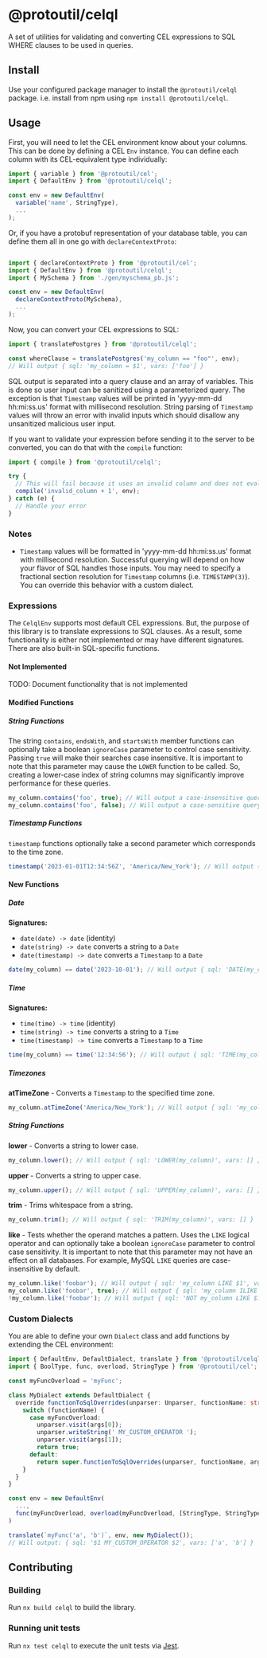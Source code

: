 # @protoutil/celql

A set of utilities for validating and converting CEL expressions to SQL WHERE clauses to be used in queries.

## Install

Use your configured package manager to install the `@protoutil/celql` package. i.e. install from npm using `npm install @protoutil/celql`.

## Usage

First, you will need to let the CEL environment know about your columns. This can be done by defining a CEL `Env` instance. You can define each column with its CEL-equivalent type individually:

```typescript
import { variable } from '@protoutil/cel';
import { DefaultEnv } from '@protoutil/celql';

const env = new DefaultEnv(
  variable('name', StringType),
  ...
);
```

Or, if you have a protobuf representation of your database table, you can define them all in one go with `declareContextProto`:

```typescript

import { declareContextProto } from '@protoutil/cel';
import { DefaultEnv } from '@protoutil/celql';
import { MySchema } from './gen/myschema_pb.js';

const env = new DefaultEnv(
  declareContextProto(MySchema),
  ...
);
```

Now, you can convert your CEL expressions to SQL:

```typescript
import { translatePostgres } from '@protoutil/celql';

const whereClause = translatePostgres('my_column == "foo"', env);
// Will output { sql: 'my_column = $1', vars: ['foo'] }
```

SQL output is separated into a query clause and an array of variables. This is done so user input can be sanitized using a parameterized query. The exception is that `Timestamp` values will be printed in 'yyyy-mm-dd hh:mi:ss.us' format with millisecond resolution. String parsing of `Timestamp` values will throw an error with invalid inputs which should disallow any unsanitized malicious user input.

If you want to validate your expression before sending it to the server to be converted, you can do that with the `compile` function:

```typescript
import { compile } from '@protoutil/celql';

try {
  // This will fail because it uses an invalid column and does not evaluate to a boolean expression
  compile('invalid_column + 1', env);
} catch (e) {
  // Handle your error
}
```

### Notes

- `Timestamp` values will be formatted in 'yyyy-mm-dd hh:mi:ss.us' format with millisecond resolution. Successful querying will depend on how your flavor of SQL handles those inputs. You may need to specify a fractional section resolution for `Timestamp` columns (i.e. `TIMESTAMP(3)`). You can override this behavior with a custom dialect.

### Expressions

The `CelqlEnv` supports most default CEL expressions. But, the purpose of this library is to translate expressions to SQL clauses. As a result, some functionality is either not implemented or may have different signatures. There are also built-in SQL-specific functions.

#### Not Implemented

TODO: Document functionality that is not implemented

#### Modified Functions

##### String Functions

The string `contains`, `endsWith`, and `startsWith` member functions can optionally take a boolean `ignoreCase` parameter to control case sensitivity. Passing `true` will make their searches case insensitive. It is important to note that this parameter may cause the `LOWER` function to be called. So, creating a lower-case index of string columns may significantly improve performance for these queries.

```typescript
my_column.contains('foo', true); // Will output a case-insensitive query i.e. ILIKE for PostgreSQL
my_column.contains('foo', false); // Will output a case-sensitive query i.e. LIKE for PostgreSQL
```

##### Timestamp Functions

`timestamp` functions optionally take a second parameter which corresponds to the time zone.

```typescript
timestamp('2023-01-01T12:34:56Z', 'America/New_York'); // Will output { sql: `TIMESTAMP '2023-01-01 12:34:56.000' AT TIME ZONE $1`, vars: ['America/New_York'] }
```

#### New Functions

##### Date

**Signatures:**

- `date(date) -> date` (identity)
- `date(string) -> date` converts a string to a `Date`
- `date(timestamp) -> date` converts a `Timestamp` to a `Date`

```typescript
date(my_column) == date('2023-10-01'); // Will output { sql: 'DATE(my_column) = DATE($1)', vars: ['2023-10-01'] }
```

##### Time

**Signatures:**

- `time(time) -> time` (identity)
- `time(string) -> time` converts a string to a `Time`
- `time(timestamp) -> time` converts a `Timestamp` to a `Time`

```typescript
time(my_column) == time('12:34:56'); // Will output { sql: 'TIME(my_column) = TIME($1)', vars: ['12:34:56'] }
```

##### Timezones

**atTimeZone** \- Converts a `Timestamp` to the specified time zone.

```typescript
my_column.atTimeZone('America/New_York'); // Will output { sql: 'my_column AT TIME ZONE $1', vars: ['America/New_York'] }
```

##### String Functions

**lower** \- Converts a string to lower case.

```typescript
my_column.lower(); // Will output { sql: 'LOWER(my_column)', vars: [] }
```

**upper** \- Converts a string to upper case.

```typescript
my_column.upper(); // Will output { sql: 'UPPER(my_column)', vars: [] }
```

**trim** \- Trims whitespace from a string.

```typescript
my_column.trim(); // Will output { sql: 'TRIM(my_column)', vars: [] }
```

**like** \- Tests whether the operand matches a pattern. Uses the `LIKE` logical operator and can optionally take a boolean `ignoreCase` parameter to control case sensitivity. It is important to note that this parameter may not have an effect on all databases. For example, MySQL `LIKE` queries are case-insensitive by default.

```typescript
my_column.like('foobar'); // Will output { sql: 'my_column LIKE $1', vars: ['foobar'] }
my_column.like('foobar', true); // Will output { sql: 'my_column ILIKE $1', vars: ['foobar'] } for PostgreSQL
!my_column.like('foobar'); // Will output { sql: 'NOT my_column LIKE $1', vars: ['foobar'] }
```

### Custom Dialects

You are able to define your own `Dialect` class and add functions by extending the CEL environment:

```typescript
import { DefaultEnv, DefaultDialect, translate } from '@protoutil/celql';
import { BoolType, func, overload, StringType } from '@protoutil/cel';

const myFuncOverload = 'myFunc';

class MyDialect extends DefaultDialect {
  override functionToSqlOverrides(unparser: Unparser, functionName: string, args: Expr[]): boolean {
    switch (functionName) {
      case myFuncOverload:
        unparser.visit(args[0]);
        unparser.writeString(' MY_CUSTOM_OPERATOR ');
        unparser.visit(args[1]);
        return true;
      default:
        return super.functionToSqlOverrides(unparser, functionName, args);
    }
  }
}

const env = new DefaultEnv(
  ...,
  func(myFuncOverload, overload(myFuncOverload, [StringType, StringType], BoolType))
)

translate(`myFunc('a', 'b')`, env, new MyDialect());
// Will output: { sql: '$1 MY_CUSTOM_OPERATOR $2', vars: ['a', 'b'] }
```

## Contributing

### Building

Run `nx build celql` to build the library.

### Running unit tests

Run `nx test celql` to execute the unit tests via [Jest](https://jestjs.io).
